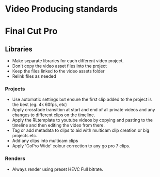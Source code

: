 # Video Producing standards

# Final Cut Pro

## Libraries

- Make separate libraries for each different video project.
- Don't copy the video asset files into the project
- Keep the files linked to the video assets folder
- Relink files as needed

### Projects

- Use automatic settings but ensure the first clip added to the project is the best (eg. 4k 60fps, etc)
- Apply crossfade transition at start and end of all private videos and any changes to different clips on the timeline.
- Apply the RLtemplate to youtube videos by copying and pasting to the timeline and then editing the video from there.
- Tag or add metadata to clips to aid with multicam clip creation or big projects etc.
- Add any clips into multicam clips
- Apply 'GoPro Wide' colour correction to any go pro 7 clips.

### Renders

- Always render using preset HEVC Full bitrate.